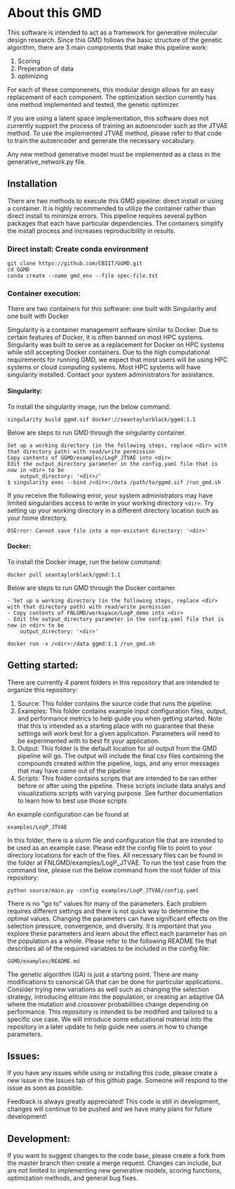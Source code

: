 # About this GMD

This software is intended to act as a framework for generative molecular design research. Since this GMD follows the basic structure of 
the genetic algorithm, there are 3 main components that make this pipeline work:
    
1. Scoring
2. Preperation of data
3. optimizing

For each of these componenets, this modular design allows for an easy replacement of each component. 
The optimization section currently has one method implemented and tested, the genetic optimizer.

If you are using a latent space implementation, this software does not currently support the process of training an autoencoder such as the JTVAE method. To use the implemented JTVAE method, please refer to that code to train
the autoencoder and generate the necessary vocabulary. 

Any new method generative model must be implemented as a class in the generative_network.py file. 

## Installation

There are two methods to execute this GMD pipeline: direct install or using a container. It is highly recommended to utilize the container rather than direct install to minimize errors. This pipeline requires several python packages that each have particular dependencies. The containers simplify the install process and increases reproducibility in results. 


### Direct install: Create conda environment

```
git clone https://github.com/CBIIT/GGMD.git
cd GGMD
conda create --name gmd_env --file spec-file.txt
```


### Container execution: 

There are two containers for this software: one built with Singularity and one built with Docker

 Singularity is a container management software similar to Docker. Due to certain features of Docker, it is often banned on most HPC systems. Singularity was built to serve as a replacement for Docker on HPC systems while still accepting Docker containers. Due to the high computational requirements for running GMD, we expect that most users will be using HPC systems or cloud computing systems. Most HPC systems will have singularity installed. Contact your system administrators for assistance.

#### Singularity:

To install the singularity image, run the below command:

`singularity build ggmd.sif docker://seantaylorblack/ggmd:1.1`

Below are steps to run GMD through the singularity container.

```
Set up a working directory (in the following steps, replace <dir> with that directory path) with read/write permission
Copy contents of GGMD/examples/LogP_JTVAE into <dir>
Edit the output_directory parameter in the config.yaml file that is now in <dir> to be 
    output_directory: '<dir>/'
$ singularity exec --bind /<dir>:/data /path/to/ggmd.sif /run_gmd.sh
```

If you receive the following error, your system administrators may have limited singularities access to write in your working directory `<dir>`. Try setting up your working directory in a different directory location such as your home directory.

```
OSError: Cannot save file into a non-existent directory: '<dir>'
```

#### Docker:

To install the Docker image, run the below command:

`docker pull seantaylorblack/ggmd:1.1`

Below are steps to run GMD through the Docker container.

```
- Set up a working directory (in the following steps, replace <dir> with that directory path) with read/write permission
- Copy contents of FNLGMD/workspace/LogP_demo into <dir>
- Edit the output_directory parameter in the config.yaml file that is now in <dir> to be 
    output_directory: '<dir>'

docker run -v /<dir>:/data ggmd:1.1 /run_gmd.sh
```


## Getting started:

There are currently 4 parent folders in this repository that are intended to organize this repository:

1. Source: This folder contains the source code that runs the pipeline.
2. Examples: This folder contains example input configuration files, output, and performance metrics to help guide you when getting started. Note that this is intended as a starting place with no guarantee that these settings will work best for a given application. Parameters will need to be experimented with to best fit your application.
3. Output: This folder is the default location for all output from the GMD pipeline will go. The output will include the final csv files containing the compounds created within the pipeline, logs, and any error messages that may have come out of the pipeline
4. Scripts: This folder contains scripts that are intended to be ran either before or after using the pipeline. These scripts include data analys and visualizations scripts with varying purpose. See further documentation to learn how to best use those scripts

An example configuration can be found at 

`examples/LogP_JTVAE`

In this folder, there is a slurm file and configuration file that are intended to be used as an example case. Please edit the config file to point to your directory locations for each of the files. All necessary files can be found in the folder at FNLGMD/examples/LogP_JTVAE. To run the test case from the command line, please run the below command from the root folder of this repository:

`python source/main.py -config examples/LogP_JTVAE/config.yaml`

There is no "go to" values for many of the parameters. Each problem requires different settings and there is not quick way to determine the optimal values. Changing the parameters can have significant effects on the selection pressure, convergence, and diversity. It is important that you explore these parameters and learn about the effect each parameter has on the population as a whole. Please refer to the following README file that describes all of the required variables to be included in the config file:

`GGMD/examples/README.md`

The genetic algorithm (GA) is just a starting point. There are many modifications to canonical GA that can be done for particular applications. Consider trying new variations as well such as changing the selection strategy, introducing elitism into the population, or creating an adaptive GA where the mutation and crossover probabilities change depending on performance. This repository is intended to be modified and tailored to a specific use case. We will introduce some educational material into the repository in a later update to help guide new users in how to change parameters.

## Issues:

If you have any issues while using or installing this code, please create a new issue in the Issues tab of this github page. Someone will respond to the issue as soon as possible.

Feedback is always greatly appreciated! This code is still in development, changes will continue to be pushed and we have many plans for future development! 

## Development:

If you want to suggest changes to the code base, please create a fork from the master branch then create a merge request. Changes can include, but are not limited to implementing new generative models, scoring functions, optimization methods, and general bug fixes.
